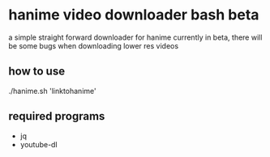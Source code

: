 # hanime video downloader bash beta
a simple straight forward downloader for hanime
currently in beta, there will be some bugs when downloading lower res videos

## how to use
./hanime.sh 'linktohanime'

## required programs
- jq
- youtube-dl
